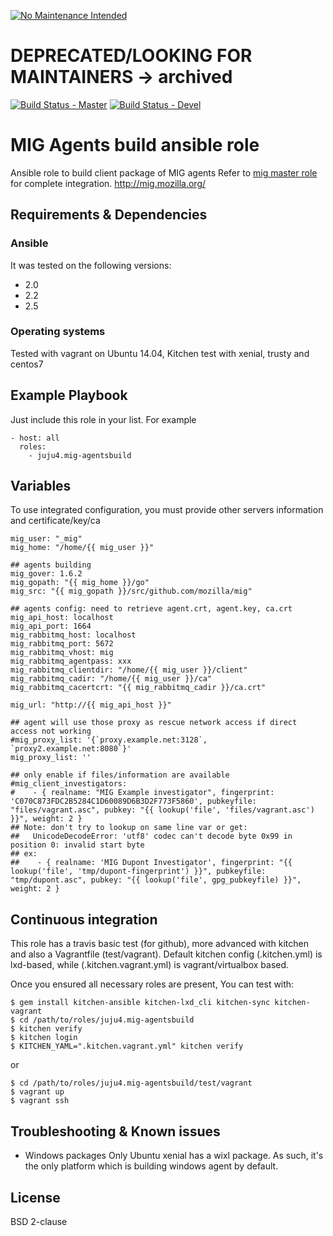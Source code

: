 [![No Maintenance Intended](http://unmaintained.tech/badge.svg)](http://unmaintained.tech/)
# DEPRECATED/LOOKING FOR MAINTAINERS -> archived

[![Build Status - Master](https://travis-ci.org/juju4/ansible-mig-agentsbuild.svg?branch=master)](https://travis-ci.org/juju4/ansible-mig-agentsbuild)
[![Build Status - Devel](https://travis-ci.org/juju4/ansible-mig-agentsbuild.svg?branch=devel)](https://travis-ci.org/juju4/ansible-mig-agentsbuild/branches)

# MIG Agents build ansible role

Ansible role to build client package of MIG agents
Refer to [mig master role](https://github.com/juju4/ansible-mig) for complete integration.
http://mig.mozilla.org/

## Requirements & Dependencies

### Ansible
It was tested on the following versions:
 * 2.0
 * 2.2
 * 2.5

### Operating systems

Tested with vagrant on Ubuntu 14.04, Kitchen test with xenial, trusty and centos7

## Example Playbook

Just include this role in your list.
For example

```
- host: all
  roles:
    - juju4.mig-agentsbuild
```

## Variables

To use integrated configuration, you must provide other servers information and certificate/key/ca

```
mig_user: "_mig"
mig_home: "/home/{{ mig_user }}"

## agents building
mig_gover: 1.6.2
mig_gopath: "{{ mig_home }}/go"
mig_src: "{{ mig_gopath }}/src/github.com/mozilla/mig"

## agents config: need to retrieve agent.crt, agent.key, ca.crt
mig_api_host: localhost
mig_api_port: 1664
mig_rabbitmq_host: localhost
mig_rabbitmq_port: 5672
mig_rabbitmq_vhost: mig
mig_rabbitmq_agentpass: xxx
mig_rabbitmq_clientdir: "/home/{{ mig_user }}/client"
mig_rabbitmq_cadir: "/home/{{ mig_user }}/ca"
mig_rabbitmq_cacertcrt: "{{ mig_rabbitmq_cadir }}/ca.crt"

mig_url: "http://{{ mig_api_host }}"

## agent will use those proxy as rescue network access if direct access not working
#mig_proxy_list: '{`proxy.example.net:3128`, `proxy2.example.net:8080`}'
mig_proxy_list: ''

## only enable if files/information are available
#mig_client_investigators:
#    - { realname: "MIG Example investigator", fingerprint: 'C070C873FDC2B5284C1D60089D6B3D2F773F5860', pubkeyfile: "files/vagrant.asc", pubkey: "{{ lookup('file', 'files/vagrant.asc') }}", weight: 2 }
## Note: don't try to lookup on same line var or get:
##   UnicodeDecodeError: 'utf8' codec can't decode byte 0x99 in position 0: invalid start byte
## ex:
##    - { realname: 'MIG Dupont Investigator', fingerprint: "{{ lookup('file', 'tmp/dupont-fingerprint') }}", pubkeyfile: "tmp/dupont.asc", pubkey: "{{ lookup('file', gpg_pubkeyfile) }}", weight: 2 }

```

## Continuous integration

This role has a travis basic test (for github), more advanced with kitchen and also a Vagrantfile (test/vagrant).
Default kitchen config (.kitchen.yml) is lxd-based, while (.kitchen.vagrant.yml) is vagrant/virtualbox based.

Once you ensured all necessary roles are present, You can test with:
```
$ gem install kitchen-ansible kitchen-lxd_cli kitchen-sync kitchen-vagrant
$ cd /path/to/roles/juju4.mig-agentsbuild
$ kitchen verify
$ kitchen login
$ KITCHEN_YAML=".kitchen.vagrant.yml" kitchen verify
```
or
```
$ cd /path/to/roles/juju4.mig-agentsbuild/test/vagrant
$ vagrant up
$ vagrant ssh
```

## Troubleshooting & Known issues

* Windows packages
Only Ubuntu xenial has a wixl package. As such, it's the only platform which is building windows agent by default.

## License

BSD 2-clause

